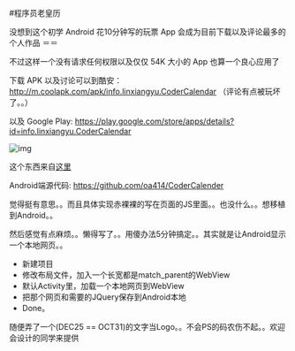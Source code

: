 
#程序员老皇历

没想到这个初学 Android 花10分钟写的玩票 App 会成为目前下载以及评论最多的个人作品 ＝＝

不过这样一个没有请求任何权限以及仅仅 54K 大小的 App 也算一个良心应用了

下载 APK 以及讨论可以到酷安：<http://m.coolapk.com/apk/info.linxiangyu.CoderCalendar> （评论有点被玩坏了。。）

以及 Google Play: <https://play.google.com/store/apps/details?id=info.linxiangyu.CoderCalendar>

![img](http://ww3.sinaimg.cn/large/bfadf3bejw1e3a18e7ws5j.jpg)

这个东西来自[这里](http://sandbox.runjs.cn/show/ydp3it7b)

Android端源代码: <https://github.com/oa414/CoderCalender>


觉得挺有意思。。而且具体实现赤裸裸的写在页面的JS里面。。也没什么。。想移植到Android。。

然后感觉有点麻烦。。懒得写了。。用傻办法5分钟搞定。。其实就是让Android显示一个本地网页。。

- 新建项目
- 修改布局文件，加入一个长宽都是match_parent的WebView
- 默认Activity里，加载一个本地网页到WebView
- 把那个网页和需要的JQuery保存到Android本地
- Done。

随便弄了一个(DEC25 == OCT31)的文字当Logo。。不会PS的码农伤不起。。欢迎会设计的同学来提供

